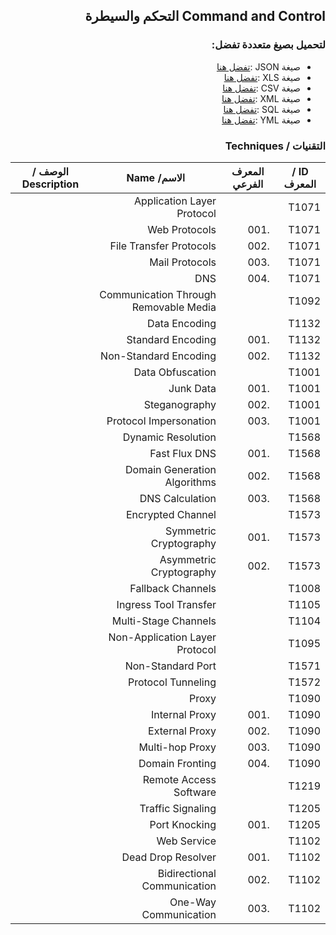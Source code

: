 <div dir="rtl" align='right'>

## Command and Control التحكم والسيطرة 


### لتحميل بصيغ متعددة تفضل:
- صيغة JSON :[تفضل هنا]() 
- صيغة XLS :[تفضل هنا]()
- صيغة CSV :[تفضل هنا]() 
- صيغة XML :[تفضل هنا]()
- صيغة SQL :[تفضل هنا]()
- صيغة YML :[تفضل هنا]()
 
### التقنيات / Techniques

| ID / المعرف | المعرف الفرعي | الاسم/ Name                            |  الوصف / Description |
|-------------|---------------|----------------------------------------|----------------------|
| T1071       |               | Application Layer Protocol             |                      |
| T1071       | .001          | Web Protocols                          |                      |
| T1071       | .002          | File Transfer Protocols                |                      |
| T1071       | .003          | Mail Protocols                         |                      |
| T1071       | .004          | DNS                                    |                      |
| T1092       |               | Communication Through Removable Media  |                      |
| T1132       |               | Data Encoding                          |                      |
| T1132       | .001          | Standard Encoding                      |                      |
| T1132       | .002          | Non-Standard Encoding                  |                      |
| T1001       |               | Data Obfuscation                       |                      |
| T1001       | .001          | Junk Data                              |                      |
| T1001       | .002          | Steganography                          |                      |
| T1001       | .003          | Protocol Impersonation                 |                      |
| T1568       |               | Dynamic Resolution                     |                      |
| T1568       | .001          | Fast Flux DNS                          |                      |
| T1568       | .002          | Domain Generation Algorithms           |                      |
| T1568       | .003          | DNS Calculation                        |                      |
| T1573       |               | Encrypted Channel                      |                      |
| T1573       | .001          | Symmetric Cryptography                 |                      |
| T1573       | .002          | Asymmetric Cryptography                |                      |
| T1008       |               | Fallback Channels                      |                      |
| T1105       |               | Ingress Tool Transfer                  |                      |
| T1104       |               | Multi-Stage Channels                   |                      |
| T1095       |               | Non-Application Layer Protocol         |                      |
| T1571       |               | Non-Standard Port                      |                      |
| T1572       |               | Protocol Tunneling                     |                      |
| T1090       |               | Proxy                                  |                      |
| T1090       | .001          | Internal Proxy                         |                      |
| T1090       | .002          | External Proxy                         |                      |
| T1090       | .003          | Multi-hop Proxy                        |                      |
| T1090       | .004          | Domain Fronting                        |                      |
| T1219       |               | Remote Access Software                 |                      |
| T1205       |               | Traffic Signaling                      |                      |
| T1205       | .001          | Port Knocking                          |                      |
| T1102       |               | Web Service                            |                      |
| T1102       | .001          | Dead Drop Resolver                     |                      |
| T1102       | .002          | Bidirectional Communication            |                      |
| T1102       | .003          | One-Way Communication                  |                      |

</div>
